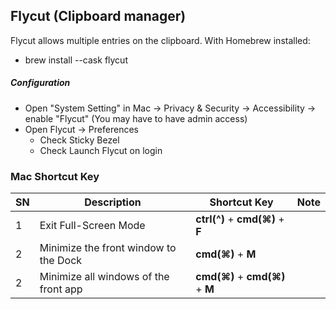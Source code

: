 
## Flycut (Clipboard manager)
Flycut allows multiple entries on the clipboard. With Homebrew installed:

- brew install --cask flycut
##### Configuration
- Open "System Setting" in Mac -> Privacy & Security -> Accessibility -> enable "Flycut" (You may have to have admin access)
- Open Flycut -> Preferences
  - Check Sticky Bezel
  - Check Launch Flycut on login

### Mac Shortcut Key
| SN | Description | Shortcut Key | Note |
| -- | ----------- | ----------- | --------------- |
| 1 | Exit Full-Screen Mode | **ctrl(^)** + **cmd(⌘)** + **F** |  |
| 2 | Minimize the front window to the Dock | **cmd(⌘)** + **M** |  |
| 2 | Minimize all windows of the front app | **cmd(⌘)** + **cmd(⌘)** + **M** |  |

